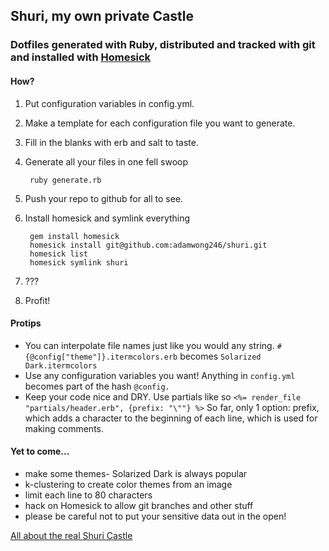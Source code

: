 ## Shuri, my own private Castle

### Dotfiles generated with Ruby, distributed and tracked with git and installed with [Homesick](https://github.com/technicalpickles/homesick) 

#### How?
1. Put configuration variables in config.yml.
2. Make a template for each configuration file you want to generate. 
3. Fill in the blanks with erb and salt to taste.
4. Generate all your files in one fell swoop

        ruby generate.rb
5. Push your repo to github for all to see. 
6. Install homesick and symlink everything
        
        gem install homesick
        homesick install git@github.com:adamwong246/shuri.git
        homesick list
        homesick symlink shuri
        
7. ???
8. Profit!

#### Protips
* You can interpolate file names just like you would any string. ```#{@config["theme"]}.itermcolors.erb``` becomes ```Solarized Dark.itermcolors```
* Use any configuration variables you want! Anything in ```config.yml``` becomes part of the hash ```@config.```
* Keep your code nice and DRY. Use partials like so ```<%= render_file "partials/header.erb", {prefix: "\""} %>``` So far, only 1 option: prefix, which adds a character to the beginning of each line, which is used for making comments.


#### Yet to come...
* make some themes- Solarized Dark is always popular
* k-clustering to create color themes from an image
* limit each line to 80 characters
* hack on Homesick to allow git branches and other stuff
* please be careful not to put your sensitive data out in the open!

[All about the real Shuri Castle](http://en.wikipedia.org/wiki/Shuri_Castle)